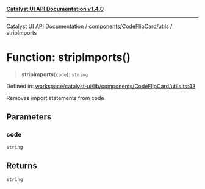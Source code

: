 [**Catalyst UI API Documentation v1.4.0**](../../../../README.md)

---

[Catalyst UI API Documentation](../../../../README.md) / [components/CodeFlipCard/utils](../README.md) / stripImports

# Function: stripImports()

> **stripImports**(`code`): `string`

Defined in: [workspace/catalyst-ui/lib/components/CodeFlipCard/utils.ts:43](https://github.com/TheBranchDriftCatalyst/catalyst-ui/blob/main/lib/components/CodeFlipCard/utils.ts#L43)

Removes import statements from code

## Parameters

### code

`string`

## Returns

`string`
